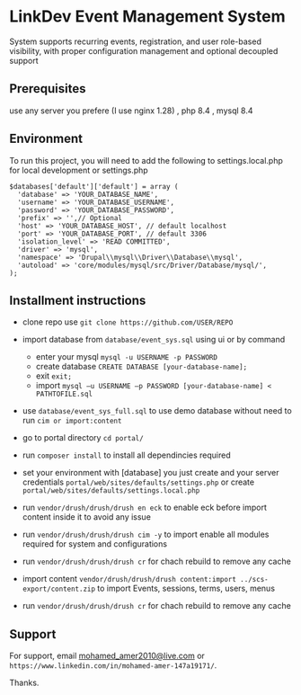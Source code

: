 
# LinkDev Event Management System

System supports recurring events, registration, and user role-based visibility, with proper configuration 
management and optional decoupled support

## Prerequisites
use any server you prefere (I use nginx 1.28) , php 8.4 , mysql 8.4

## Environment

To run this project, you will need to add the following to settings.local.php for local development or settings.php

```
$databases['default']['default'] = array (
  'database' => 'YOUR_DATABASE_NAME',
  'username' => 'YOUR_DATABASE_USERNAME',
  'password' => 'YOUR_DATABASE_PASSWORD',
  'prefix' => '',// Optional
  'host' => 'YOUR_DATABASE_HOST', // default localhost
  'port' => 'YOUR_DATABASE_PORT', // default 3306
  'isolation_level' => 'READ COMMITTED',
  'driver' => 'mysql',
  'namespace' => 'Drupal\\mysql\\Driver\\Database\\mysql',
  'autoload' => 'core/modules/mysql/src/Driver/Database/mysql/',
);
```

## Installment instructions

- clone repo use ` git clone https://github.com/USER/REPO `

- import database from `database/event_sys.sql` using ui or by command 
  - enter your mysql `mysql -u USERNAME -p PASSWORD` 
  - create database `CREATE DATABASE [your-database-name];`
  - exit `exit;`
  - import `mysql –u USERNAME –p PASSWORD [your-database-name] < PATHTOFILE.sql`

- use `database/event_sys_full.sql` to use demo database without need to run `cim or import:content` 

- go to portal directory `cd portal/`

- run `composer install` to install all dependincies required 

- set your environment with [database] you just create and your server credentials `portal/web/sites/defaults/settings.php` or create `portal/web/sites/defaults/settings.local.php`

- run `vendor/drush/drush/drush en eck` to enable eck before import content inside it to avoid any issue 

- run `vendor/drush/drush/drush cim -y` to import enable all modules required for system and configurations

- run `vendor/drush/drush/drush cr` for chach rebuild to remove any cache

- import content `vendor/drush/drush/drush content:import ../scs-export/content.zip` to import Events, sessions, terms, users, menus

- run `vendor/drush/drush/drush cr` for chach rebuild to remove any cache

## Support

For support, email mohamed_amer2010@live.com or `https://www.linkedin.com/in/mohamed-amer-147a19171/`.

Thanks.
